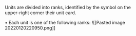 Units are divided into ranks, identified by the symbol on the  
upper-right corner their unit card.  

• Each unit is one of the following ranks:
![[Pasted image 20220120220950.png]]
